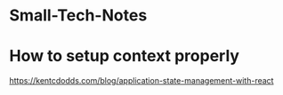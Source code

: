 # Small-Tech-Notes

# How to setup context properly
https://kentcdodds.com/blog/application-state-management-with-react
